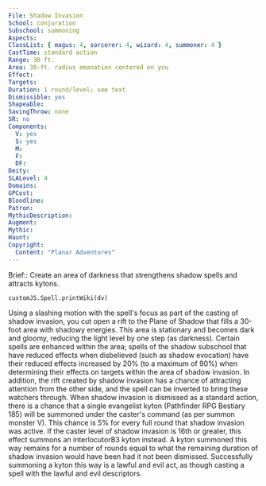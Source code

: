 ```yaml
---
File: Shadow Invasion
School: conjuration
Subschool: summoning
Aspects: 
ClassList: { magus: 4, sorcerer: 4, wizard: 4, summoner: 4 }
CastTime: standard action
Range: 30 ft.
Area: 30-ft. radius emanation centered on you
Effect: 
Targets: 
Duration: 1 round/level; see text
Dismissible: yes
Shapeable: 
SavingThrow: none
SR: no
Components:
  V: yes
  S: yes
  M: 
  F: 
  DF: 
Deity: 
SLALevel: 4
Domains: 
GPCost: 
Bloodline: 
Patron: 
MythicDescription: 
Augment: 
Mythic: 
Haunt: 
Copyright:
  Content: "Planar Adventures"
---
```

Brief:: Create an area of darkness that strengthens shadow spells and attracts kytons.

```dataviewjs
customJS.Spell.printWiki(dv)
```

Using a slashing motion with the spell's focus as part of the casting of shadow invasion, you cut open a rift to the Plane of Shadow that fills a 30-foot area with shadowy energies. This area is stationary and becomes dark and gloomy, reducing the light level by one step (as darkness). Certain spells are enhanced within the area; spells of the shadow subschool that have reduced effects when disbelieved (such as shadow evocation) have their reduced effects increased by 20% (to a maximum of 90%) when determining their effects on targets within the area of shadow invasion.  In addition, the rift created by shadow invasion has a chance of attracting attention from the other side, and the spell can be inverted to bring these watchers through. When shadow invasion is dismissed as a standard action, there is a chance that a single evangelist kyton (Pathfinder RPG Bestiary 185) will be summoned under the caster's command (as per summon monster V). This chance is 5% for every full round that shadow invasion was active. If the caster level of shadow invasion is 16th or greater, this effect summons an interlocutorB3 kyton instead. A kyton summoned this way remains for a number of rounds equal to what the remaining duration of shadow invasion would have been had it not been dismissed. Successfully summoning a kyton this way is a lawful and evil act, as though casting a spell with the lawful and evil descriptors.
